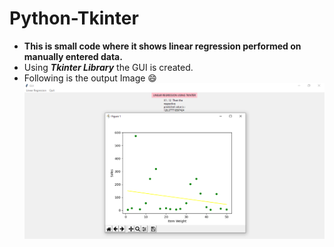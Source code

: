 # Python-Tkinter
- **This is small code where it shows linear regression performed on manually entered data.**
- Using **_Tkinter Library_** the GUI is created.
- Following is the output Image :smile:
![](images/lR-Tkinter.PNG)
